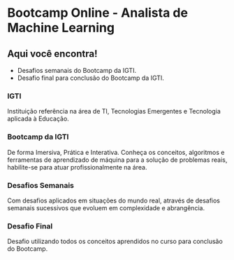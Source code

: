 # Bootcamp Online - Analista de Machine Learning

## Aqui você encontra!

* Desafios semanais do Bootcamp da IGTI. 
* Desafio final para conclusão do Bootcamp da IGTI. 

### IGTI

Instituição referência na área de TI, Tecnologias Emergentes e Tecnologia aplicada à Educação.

### Bootcamp da IGTI

De forma Imersiva, Prática e Interativa. Conheça os conceitos, algoritmos e ferramentas de aprendizado de máquina para a solução de problemas reais, habilite-se para atuar profissionalmente na área.

### Desafios Semanais

Com desafios aplicados em situações do mundo real, através de desafios semanais sucessivos que evoluem em complexidade e abrangência.

### Desafio Final

Desafio utilizando todos os conceitos aprendidos no curso para conclusão do Bootcamp.